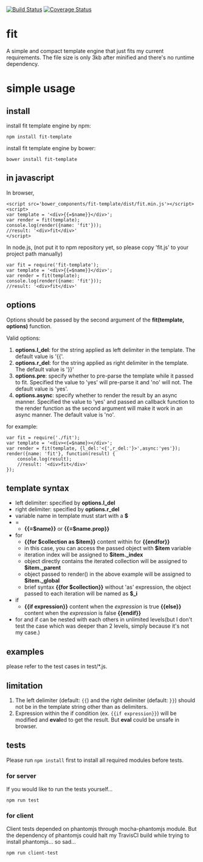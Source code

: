 [![Build Status](https://travis-ci.org/fillano/fit.svg?branch=master)](https://travis-ci.org/fillano/fit)
[![Coverage Status](https://coveralls.io/repos/github/fillano/fit/badge.svg?branch=master)](https://coveralls.io/github/fillano/fit?branch=master)

# fit
A simple and compact template engine that just fits my current requirements. The file size is only 3kb after minified and there's no runtime dependency.

# simple usage
## install
install fit template engine by npm:
```
npm install fit-template
```

install fit template engine by bower:
```
bower install fit-template
```

## in javascript

In browser,
```
<script src='bower_components/fit-template/dist/fit.min.js'></script>
<script>
var template = '<div>{{=$name}}</div>';
var render = fit(template);
console.log(render({name: 'fit'}));
//result: '<div>fit</div>'
</script>
```

In node.js, (not put it to npm repository yet, so please copy 'fit.js' to your project path manually)
```
var fit = require('fit-template');
var template = '<div>{{=$name}}</div>';
var render = fit(template);
console.log(render({name: 'fit'}));
//result: '<div>fit</div>'
```

## options

Options should be passed by the second argument of the **fit(template, options)** function.

Valid options:

1. **options.l_del**: for the string applied as left delimiter in the template. The default value is '{{'.
2. **options.r_del**: for the string applied as right delimiter in the template. The default value is '}}'
3. **options.pre**: specify whether to pre-parse the template while it passed to fit. Specified the value to 'yes' will pre-parse it and 'no' will not. The default value is 'yes'.
4. **options.async**: specify whether to render the result by an async manner. Specified the value to 'yes' and passed an callback function to the render function as the second argument will make it work in an async manner. The default value is 'no'.

for example:
```
var fit = require('./fit');
var template = '<div><{=$name}></div>';
var render = fit(template, {l_del:'<{',r_del:'}>',async:'yes'});
render({name: 'fit'}, function(result) {
    console.log(result);
    //result: '<div>fit</div>'
});
```

## template syntax
* left delimiter: specified by **options.l_del**
* right delimiter: specified by **options.r_del**
* variable name in template must start with a **$**
* =
  * **{{=$name}}** or **{{=$name.prop}}**
* for
  * **{{for $collection as $item}}** content within for **{{endfor}}**
  * in this case, you can access the passed object with **$item** variable
  * iteration index will be assigned to **$item._index**
  * object directly contains the iterated collection will be assigned to **$item._parent**
  * object passed to render() in the above example will be assigned to **$item._global**
  * brief syntax **{{for $collection}}** without 'as' expression, the object passed to each iteration will be named as **$_i**
* if
  * **{{if expression}}** content when the *expression* is true **{{else}}** content when the *expression* is false **{{endif}}**
* for and if can be nested with each others in unlimited levels(but I don't test the case which was deeper than 2 levels, simply because it's not my case.)
  
## examples
please refer to the test cases in test/*.js.

## limitation
1. The left delimiter (default: ```{{```) and the right delimiter (default: ```}}```) should not be in the template string other than as delimiters.
2. Expression within the if condition (ex. ```{{if expression}}```) will be modified and **eval**ed to get the result. But **eval** could be unsafe in browser. 

## tests
Please run ```npm install``` first to install all required modules before tests.

### for server
If you would like to run the tests yourself...
```
npm run test
```

### for client
Client tests depended on phantomjs through mocha-phantomjs module. But the dependency of phantomjs could halt my TravisCI build while trying to install phantomjs... so sad...
```
npm run client-test
```
